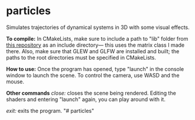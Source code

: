 # particles
Simulates trajectories of dynamical systems in 3D with some visual effects. 

**To compile:** In CMakeLists, make sure to include a path to "lib" folder from [this repository](https://github.com/ebajec/linear-algebra) as an include directory— this uses the matrix class I made there.  Also, make sure that GLEW and GLFW are installed and built; the paths to the root directories must be specified in CMakeLists.

**How to use:** Once the program has opened, type "launch" in the console window to launch the scene.  To control the camera, use WASD and the mouse.

**Other commands**
*close:* closes the scene being rendered. Editing the shaders and entering "launch" again, you can play around with it.

*exit:* exits the program.
"# particles" 
